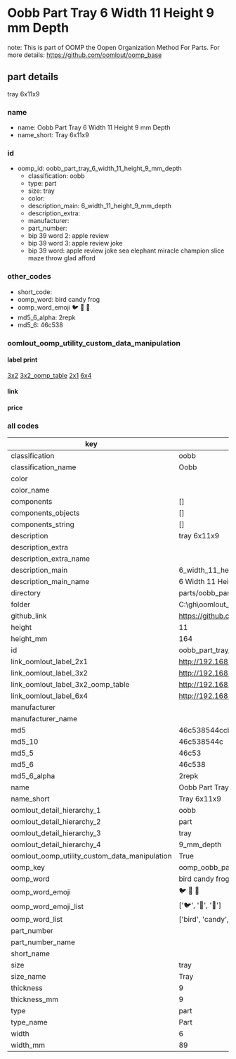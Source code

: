# Oobb Part Tray 6 Width 11 Height 9 mm Depth  

note: This is part of OOMP the Oopen Organization Method For Parts. For more details: https://github.com/oomlout/oomp_base

##  part details
  



tray 6x11x9



### name
* name: Oobb Part Tray 6 Width 11 Height 9 mm Depth
* name_short: Tray 6x11x9 
### id
* oomp_id: oobb_part_tray_6_width_11_height_9_mm_depth
  * classification: oobb
  * type: part
  * size: tray
  * color: 
  * description_main: 6_width_11_height_9_mm_depth
  * description_extra: 
  * manufacturer: 
  * part_number: 
  * bip 39 word 2: apple review
  * bip 39 word 3: apple review joke
  * bip 39 word: apple review joke sea elephant miracle champion slice maze throw glad afford

### other_codes
* short_code: 
* oomp_word: bird candy frog
* oomp_word_emoji :bird: :candy: :frog:
* md5_6_alpha: 2repk
* md5_6: 46c538






### oomlout_oomp_utility_custom_data_manipulation
#### label print
[3x2](http://192.168.1.245:1112/?label=oomp%202repk)
[3x2_oomp_table](http://192.168.1.108:1112/?label=oomp%202repk)
[2x1](http://192.168.1.242:1112/?label=oomp%202repk)
[6x4](http://192.168.1.55:1112/?label=oomp%202repk)    

#### link

                              

#### price







### all codes 
| key | value |  
| --- | --- |  
| classification | oobb |  
| classification_name | Oobb |  
| color |  |  
| color_name |  |  
| components | [] |  
| components_objects | [] |  
| components_string | [] |  
| description | tray 6x11x9 |  
| description_extra |  |  
| description_extra_name |  |  
| description_main | 6_width_11_height_9_mm_depth |  
| description_main_name | 6 Width 11 Height 9 mm Depth |  
| directory | parts/oobb_part_tray_6_width_11_height_9_mm_depth |  
| folder | C:\gh\oomlout_oobb_version_4_generated_parts\parts\oobb_part_tray_6_width_11_height_9_mm_depth |  
| github_link | https://github.com/oomlout/oomlout_oomp_part_src/tree/main/parts/oobb_part_tray_6_width_11_height_9_mm_depth |  
| height | 11 |  
| height_mm | 164 |  
| id | oobb_part_tray_6_width_11_height_9_mm_depth |  
| link_oomlout_label_2x1 | http://192.168.1.242:1112/?label=oomp%202repk |  
| link_oomlout_label_3x2 | http://192.168.1.245:1112/?label=oomp%202repk |  
| link_oomlout_label_3x2_oomp_table | http://192.168.1.108:1112/?label=oomp%202repk |  
| link_oomlout_label_6x4 | http://192.168.1.55:1112/?label=oomp%202repk |  
| manufacturer |  |  
| manufacturer_name |  |  
| md5 | 46c538544ccb64c235a3ec1ef0ae2055 |  
| md5_10 | 46c538544c |  
| md5_5 | 46c53 |  
| md5_6 | 46c538 |  
| md5_6_alpha | 2repk |  
| name | Oobb Part Tray 6 Width 11 Height 9 mm Depth |  
| name_short | Tray 6x11x9  |  
| oomlout_detail_hierarchy_1 | oobb |  
| oomlout_detail_hierarchy_2 | part |  
| oomlout_detail_hierarchy_3 | tray |  
| oomlout_detail_hierarchy_4 | 9_mm_depth |  
| oomlout_oomp_utility_custom_data_manipulation | True |  
| oomp_key | oomp_oobb_part_tray_6_width_11_height_9_mm_depth |  
| oomp_word | bird candy frog |  
| oomp_word_emoji | :bird: :candy: :frog: |  
| oomp_word_emoji_list | [':bird:', ':candy:', ':frog:'] |  
| oomp_word_list | ['bird', 'candy', 'frog'] |  
| part_number |  |  
| part_number_name |  |  
| short_name |  |  
| size | tray |  
| size_name | Tray |  
| thickness | 9 |  
| thickness_mm | 9 |  
| type | part |  
| type_name | Part |  
| width | 6 |  
| width_mm | 89 |  
